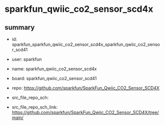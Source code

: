 # sparkfun_qwiic_co2_sensor_scd4x
 
## summary 
* id: sparkfun_sparkfun_qwiic_co2_sensor_scd4x_sparkfun_qwiic_co2_sensor_scd41
* user: sparkfun
* name: sparkfun_qwiic_co2_sensor_scd4x
* board: sparkfun_qwiic_co2_sensor_scd41
* repo: https://github.com/sparkfun/SparkFun_Qwiic_CO2_Sensor_SCD4X



* src_file_repo_sch: 
* src_file_repo_sch_link: https://github.com/sparkfun/SparkFun_Qwiic_CO2_Sensor_SCD4X/tree/main/




